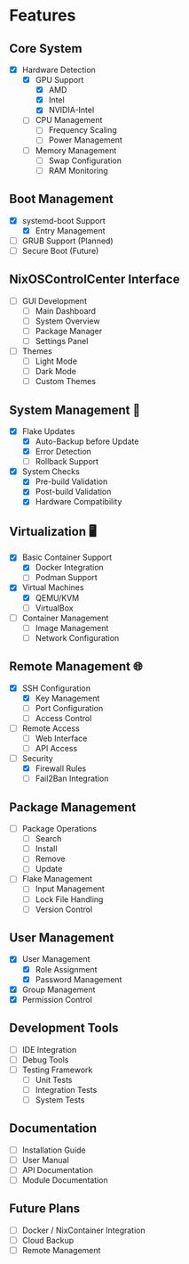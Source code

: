 # Features

## Core System 

- [x] Hardware Detection
  - [x] GPU Support
    - [x] AMD
    - [x] Intel
    - [x] NVIDIA-Intel
  - [ ] CPU Management
    - [ ] Frequency Scaling
    - [ ] Power Management
  - [ ] Memory Management
    - [ ] Swap Configuration
    - [ ] RAM Monitoring

## Boot Management 

- [x] systemd-boot Support
  - [x] Entry Management
- [ ] GRUB Support (Planned)
- [ ] Secure Boot (Future)

## NixOSControlCenter Interface 

- [ ] GUI Development
  - [ ] Main Dashboard
  - [ ] System Overview
  - [ ] Package Manager
  - [ ] Settings Panel
- [ ] Themes
  - [ ] Light Mode
  - [ ] Dark Mode
  - [ ] Custom Themes

## System Management 🔄

- [x] Flake Updates
  - [x] Auto-Backup before Update
  - [x] Error Detection
  - [ ] Rollback Support
- [x] System Checks
  - [x] Pre-build Validation
  - [x] Post-build Validation
  - [x] Hardware Compatibility

## Virtualization 🖥️

- [x] Basic Container Support
  - [x] Docker Integration
  - [ ] Podman Support
- [x] Virtual Machines
  - [x] QEMU/KVM
  - [ ] VirtualBox
- [ ] Container Management
  - [ ] Image Management
  - [ ] Network Configuration

## Remote Management 🌐

- [x] SSH Configuration
  - [x] Key Management
  - [ ] Port Configuration
  - [ ] Access Control
- [ ] Remote Access
  - [ ] Web Interface
  - [ ] API Access
- [ ] Security
  - [x] Firewall Rules
  - [ ] Fail2Ban Integration

## Package Management 

- [ ] Package Operations
  - [ ] Search
  - [ ] Install
  - [ ] Remove
  - [ ] Update
- [ ] Flake Management
  - [ ] Input Management
  - [ ] Lock File Handling
  - [ ] Version Control

## User Management

- [x] User Management
  - [x] Role Assignment
  - [x] Password Management
- [x] Group Management
- [x] Permission Control

## Development Tools 

- [ ] IDE Integration
- [ ] Debug Tools
- [ ] Testing Framework
  - [ ] Unit Tests
  - [ ] Integration Tests
  - [ ] System Tests

## Documentation 

- [ ] Installation Guide
- [ ] User Manual
- [ ] API Documentation
- [ ] Module Documentation

## Future Plans 

- [ ] Docker / NixContainer Integration 
- [ ] Cloud Backup
- [ ] Remote Management